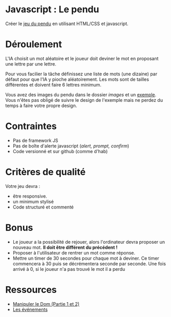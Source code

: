 # Javascript : Le pendu 

Créer le <a href="https://fr.wikipedia.org/wiki/Le_pendu_(jeu)">jeu du pendu</a> en utilisant HTML/CSS et javascript.

# Déroulement 

L'IA choisit un mot aléatoire et le joueur doit deviner le mot en proposant une lettre par une lettre. 

Pour vous facilier la tâche définissez une liste de mots (une dizaine) par défaut pour que l'IA y pioche aléatoirement. Les mots sont de tailles différentes et doivent faire 6 lettres minimum.

Vous avez des images du pendu dans le dossier *images* et un [exemple](Exemple.png). Vous n'êtes pas obligé de suivre le design de l'exemple mais ne perdez du temps
à faire votre propre design.

# Contraintes

- Pas de framework JS
- Pas de boîte d'alerte javascript (*alert, prompt, confirm*)
- Code versionné et sur github (comme d'hab)

# Critères de qualité

Votre jeu devra :

- être responsive. 
- un minimum stylisé
- Code structuré et commenté

# Bonus

- Le joueur a la possibilité de rejouer, alors l'ordinateur devra proposer un nouveau mot. **Il doit être différent du précédent !**
- Proposer à l'utilisateur de rentrer un mot comme réponse.
- Mettre un timer de 30 secondes pour chaque mot à deviner. Ce timer commencera à 30 puis se décrémentera seconde par seconde. Une fois arrivé à 0, si le joueur n'a pas trouvé le mot il a perdu

# Ressources 

- [Manipuler le Dom (Partie 1 et 2)](https://openclassrooms.com/courses/dynamisez-vos-sites-web-avec-javascript/manipuler-le-code-html-partie-1-2)
- [Les événements](https://openclassrooms.com/courses/dynamisez-vos-sites-web-avec-javascript/les-evenements-24)



